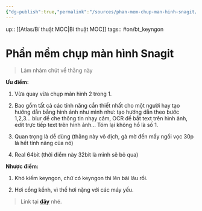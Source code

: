 ```yaml
---
{"dg-publish":true,"permalink":"/sources/phan-mem-chup-man-hinh-snagit/"}
---
```


up:: [[Atlas/Bí thuật MOC\|Bí thuật MOC]]
tags:: #on/bt_keyngon  

# Phần mềm chụp màn hình Snagit

> Lảm nhảm chút về thằng này

**Ưu điểm:**

1. Vừa quay vừa chụp màn hình 2 trong 1.
    
2. Bao gồm tất cả các tính năng cần thiết nhất cho một người hay tạo hướng dẫn bằng hình ảnh như mình như: tạo hướng dẫn theo bước 1,2,3... blur để che thông tin nhạy cảm, OCR để bắt text trên hình ảnh, edit trực tiếp text trên hình ảnh... Tóm lại không hổ là số 1.
    
3. Quan trọng là dễ dùng (thằng này vô địch, gà mờ đến mấy ngồi vọc 30p là hết tính năng của nó)
    
4. Real 64bit (thời điểm này 32bit là mình sẽ bỏ qua)


**Nhược điểm:**

1. Khó kiếm keyngon, chứ có keyngon thì lên bài lâu rồi.
    
2. Hơi cồng kềnh, vì thế hơi nặng với các máy yếu.

> Link tại [**đây**](https://justpaste.it/5cdv5?fbclid=IwAR1NyJJplwsxeHp_rtXKMqGpzrLx4bTzH8XkYS9S_buE9OsFqT4L7mIjYh4) nhé.
